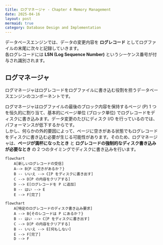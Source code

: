 ```yaml
---
title: ログマネージャ - Chapter 4 Memory Management
date: 2025-04-16
layout: post
mermaid: true
category: Database Design and Implementation
---
```


データベースエンジンでは、データの変更内容を **ログレコード** としてログファイルの末尾に次々と記録していきます。  
各ログレコードには **LSN (Log Sequence Number)** というシーケンス番号が付与され識別されます。

## ログマネージャ

ログマネージャはログレコードをログファイルに書き込む役割を担うデータベースエンジンのコンポーネントです。

ログマネージャはログファイルの最後のブロック内容を保持するページ (P) 1 つを恒久的に割り当て、基本的にページ単位 (ブロック単位) でログレコードをディスクに書き込みます。データ変更のたびにディスク I/O を行っているのでは、パフォーマンスが低下するからです。  
しかし、何らかの外的要因によって、ページに空きがある状態でもログレコードをディスクに書き込む必要が生じる可能性があります。そのため、ログマネージャは、**ページが満杯になったとき** と **ログレコードの強制的なディスク書き込みが必要なとき** の 2 つのタイミングでディスクに書き込みを行います。

```mermaid
flowchart
    A[新しいログレコードの受信]
    A--> B{P に空きがあるか？}
    B -- いいえ --> C[P をディスクに書き出す]
    C --> D[P の内容をクリアする]
    D --> E[ログレコードを P に追加]
    B -- はい --> E
    E --> F[完了]
```

```mermaid
flowchart
    A[特定のログレコードのディスク書き込み要求]
    A --> B{そのレコードは P にあるか？}
    B -- はい --> C[P をディスクに書き出す]
    C --> D[P の内容をクリアする]
    B -- いいえ --> E[何もしない]
    E --> F[完了]
    D --> F
```
